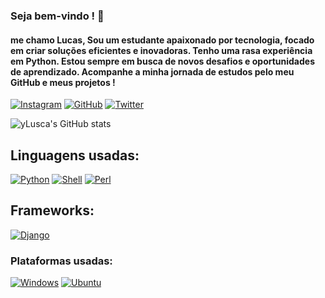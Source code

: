 ### Seja bem-vindo !    👋
#### me chamo Lucas, Sou um estudante apaixonado por tecnologia, focado em criar soluções eficientes e inovadoras. Tenho uma rasa experiência em Python. Estou sempre em busca de novos desafios e oportunidades de aprendizado. Acompanhe a minha jornada de estudos pelo meu GitHub e meus projetos !

[![Instagram](https://img.shields.io/badge/Instagram-E4405F?style=for-the-badge&logo=instagram&logoColor=white)](https://instagram.com/_lcdsx)
[![GitHub](https://img.shields.io/badge/GitHub-100000?style=for-the-badge&logo=github&logoColor=white)](https://github.com/yLusca)
[![Twitter](https://img.shields.io/badge/Twitter-1DA1F2?style=for-the-badge&logo=twitter&logoColor=white)](https://bsky.app/profile/luuusca.bsky.social)

![yLusca's GitHub stats](https://github-readme-stats.vercel.app/api?username=yLusca&show_icons=true&theme=cobalt)


## Linguagens usadas:


[![Python](https://img.shields.io/badge/Python-14354C?style=for-the-badge&logo=python&logoColor=white)](https://www.python.org/)
[![Shell](https://img.shields.io/badge/Perl-39457E?style=for-the-badge&logo=perl&logoColor=white)](https://www.perl.org/)
[![Perl](https://img.shields.io/badge/Shell_Script-121011?style=for-the-badge&logo=gnu-bash&logoColor=whiterl&logoColor=white)]()

## Frameworks: 

[![Django](https://img.shields.io/badge/Django-092E20?style=for-the-badge&logo=django&logoColor=white)](https://www.djangoproject.com/)




### Plataformas usadas: 


[![Windows](https://img.shields.io/badge/Windows-0078D6?style=for-the-badge&logo=windows&logoColor=white)](https://www.microsoft.com/pt-br/windows/)
[![Ubuntu](https://img.shields.io/badge/Ubuntu-E95420?style=for-the-badge&logo=ubuntu&logoColor=white)](https://ubuntu.com/download/desktop)

